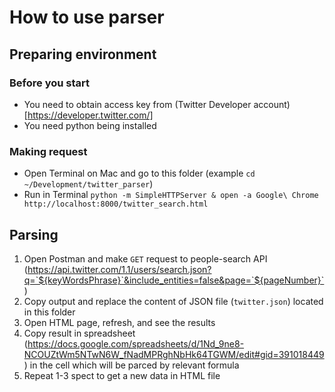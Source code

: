 # How to use parser

## Preparing environment

### Before you start

- You need to obtain access key from (Twitter Developer account)[https://developer.twitter.com/]
- You need python being installed

### Making request

- Open Terminal on Mac and go to this folder (example `cd ~/Development/twitter_parser`)
- Run in Terminal `python -m SimpleHTTPServer & open -a Google\ Chrome http://localhost:8000/twitter_search.html`

## Parsing

1. Open Postman and make `GET` request to people-search API (https://api.twitter.com/1.1/users/search.json?q=`${keyWordsPhrase}`&include_entities=false&page=`${pageNumber}`)
2. Copy output and replace the content of JSON file (`twitter.json`) located in this folder
3. Open HTML page, refresh, and see the results
4. Copy result in spreadsheet (https://docs.google.com/spreadsheets/d/1Nd_9ne8-NCOUZtWm5NTwN6W_fNadMPRghNbHk64TGWM/edit#gid=391018449) in the cell which will be parced by relevant formula
4. Repeat 1-3 spect to get a new data in HTML file